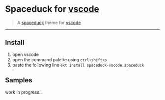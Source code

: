 # Spaceduck for [vscode](https://code.visualstudio.com/)

> A [spaceduck](https://github.com/spaceduck-theme/spaceduck) theme for [vscode](https://code.visualstudio.com/)

---

## Install

1. open vscode
2. open the command palette using `ctrl+shift+p`
3. paste the following line `ext install spaceduck-vscode.spaceduck`

## Samples

work in progress..